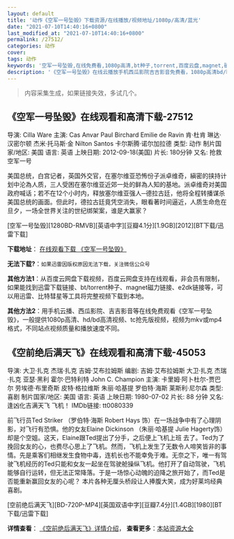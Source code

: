 ```yaml
---
layout: default
title: '动作《空军一号坠毁》下载资源/在线播放/视频地址/1080p/高清/蓝光'
date: "2021-07-10T14:40:16+0800"
last_modified_at: "2021-07-10T14:40:16+0800"
permalink: /27512/
categories: 动作
cover:
tags: 动作
keywords: '空军一号坠毁,在线免费看,1080p高清,bt种子,torrent,百度云盘,magnet,磁力链,迅雷下载资源'
description: '《空军一号坠毁》在线云播放手机西瓜影院吉吉影音免费看，1080p高清bd/hd未删减完整版和tc抢先枪版，mkv/mp4格式，附带bt/torrent种子、magnet/磁力链、百度云盘、网盘资源迅雷下载链接'
---
```


>内容采集生成，如果链接失效，多试几个。


## 《空军一号坠毁》在线观看和高清下载-27512

导演: Cilla Ware 主演: Cas Anvar Paul Birchard Emilie de Ravin 肯·杜肯 琳达·汉密尔顿 杰米·托马斯·金 Nilton Santos 卡尔斯腾·诺尔加拉德 类型: 动作 制片国家/地区: 美国 语言: 英语 上映日期: 2012-09-18(美国) 片长: 180分钟 又名: 抢救空军一号

美国总统，白宫记者，英国外交官，在塞尔维亚恐怖份子派卓维奇，縝密的挟持计划中沦為人质，三人受困在塞尔维亚近郊一处的鲜為人知的基地。派卓维奇对美国政府喊话；若不在12个小时内，释放塞尔维亚强人─德拉古廷，他将全程转播谋杀美国总统的画面。但此时，德拉古廷竟凭空消失，眼看著时间逼近，人质生命危在旦夕，一场全世界关注的世纪绑架案，谁是大赢家？


[空军一号坠毁][1280BD-RMVB][英语中字][豆瓣4.1分][1.9GB][2012][BT下载/迅雷下载]

**下载地址**： [在线观看下载 《空军一号坠毁》](https://www.btdx8.com/torrent/air_force_one_is_down_2012.html) 


**无法下载?**：`如果迅雷因版权原因无法下载，关注微信公众号 `

**其他方法1**：从百度云网盘下载视频，百度云网盘支持在线观看，非会员有限制，如果能找到迅雷下载链接、bt/torrent种子、magnet磁力链接、e2dk链接等，可以用迅雷、比特彗星等工具将完整视频下载到本地。

**其他方法2**：用手机云播、西瓜影院、吉吉影音等在线免费观看《空军一号坠毁》，一般提供1080p高清、hd/bd高清视频、tc抢先版视频，视频为mkv或mp4格式，不同站点视频质量和播放速度不同。


## 《空前绝后满天飞》在线观看和高清下载-45053

导演: 大卫·扎克 杰瑞·扎克 吉姆·艾布拉姆斯 编剧: 吉姆·艾布拉姆斯 大卫·扎克 杰瑞·扎克 亚瑟·黑利 霍尔·巴特利特 John C. Champion 主演: 卡里姆·阿卜杜尔-贾巴尔 劳埃德·布里奇斯 皮特·格拉维斯 朱丽·哈基提 罗伯特·海斯 莱斯利·尼尔森 类型: 喜剧 制片国家/地区: 美国 语言: 英语 上映日期: 1980-07-02 片长: 88 分钟 又名: 逢凶化吉满天飞 飞机！ IMDb链接: tt0080339

前飞行员Ted Striker （罗伯特·海斯 Robert Hays 饰）在一场战争中有了心理阴影，对飞行有恐惧。他的女友Elaine Dickinson （朱丽·哈基提 Julie Hagerty饰）却是个空姐。这天，Elaine跟Ted提出了分手，之后便上飞机上班 去了。Ted为了挽回女友的心，也费尽心思上了飞机。然而，飞机上发生了无数令人啼笑皆非的事情。先是乘客们相继发生食物中毒，连机长也不能幸免于难。无奈之下，唯一有驾驶飞机经历的Ted只能和女友一起坐在驾驶舱操纵飞机。他打开了自动驾驶，飞机能够自行运转，但无法正常降落。于是一场惊心动魄的迫降之旅开始了，而Ted是否能重新赢回女友的心呢？ 本片各种无厘头桥段让人捧腹大笑，成为好莱坞经典喜剧。


[空前绝后满天飞][BD-720P-MP4][英国双语中字][豆瓣7.4分][1.4GB][1980][BT下载/迅雷下载]

**详情查看**： [《空前绝后满天飞》详情介绍](/movie/45053/)， **查看更多**：[本站资源大全](/movie/t/all/)

